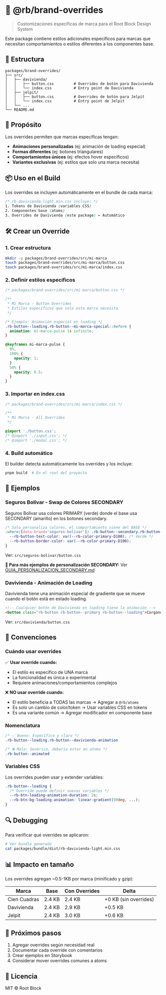 # 🎨 @rb/brand-overrides

> Customizaciones específicas de marca para el Root Block Design System

Este package contiene estilos adicionales específicos para marcas que necesitan comportamientos o estilos diferentes a los componentes base.

## 📁 Estructura

```
packages/brand-overrides/
├── src/
│   ├── davivienda/
│   │   ├── button.css         # Overrides de botón para Davivienda
│   │   └── index.css          # Entry point de Davivienda
│   ├── jelpit/
│   │   ├── button.css         # Overrides de botón para Jelpit
│   │   └── index.css          # Entry point de Jelpit
│   └── ...
└── README.md
```

## 🎯 Propósito

Los overrides permiten que marcas específicas tengan:

- **Animaciones personalizadas** (ej: animación de loading especial)
- **Formas diferentes** (ej: botones triangulares)
- **Comportamientos únicos** (ej: efectos hover específicos)
- **Variantes exclusivas** (ej: estilos que solo una marca necesita)

## 📦 Uso en el Build

Los overrides se incluyen automáticamente en el bundle de cada marca:

```css
/* rb-davivienda-light.min.css incluye: */
1. Tokens de Davivienda (variables CSS)
2. Componentes base (atoms)
3. Overrides de Davivienda (este package) ← Automático
```

## 🛠️ Crear un Override

### 1. Crear estructura

```bash
mkdir -p packages/brand-overrides/src/mi-marca
touch packages/brand-overrides/src/mi-marca/button.css
touch packages/brand-overrides/src/mi-marca/index.css
```

### 2. Definir estilos específicos

```css
/* packages/brand-overrides/src/mi-marca/button.css */

/**
 * Mi Marca - Button Overrides
 * Estilos específicos que solo esta marca necesita
 */

/* Ejemplo: Animación especial en loading */
.rb-button--loading.rb-button--mi-marca-special::before {
  animation: mi-marca-pulse 1s infinite;
}

@keyframes mi-marca-pulse {
  0%,
  100% {
    opacity: 1;
  }
  50% {
    opacity: 0.5;
  }
}
```

### 3. Importar en index.css

```css
/* packages/brand-overrides/src/mi-marca/index.css */

/**
 * Mi Marca - All Overrides
 */

@import './button.css';
/* @import './input.css'; */
/* @import './modal.css'; */
```

### 4. Build automático

El builder detecta automáticamente los overrides y los incluye:

```bash
pnpm build  # En el root del proyecto
```

## 📝 Ejemplos

### Seguros Bolívar - Swap de Colores SECONDARY

Seguros Bolívar usa colores PRIMARY (verde) donde el base usa SECONDARY (amarillo) en los botones secondary.

```css
/* Solo personaliza colores, el comportamiento viene del BASE */
:where([data-brand='seguros-bolivar']) .rb-button--secondary.rb-button--stroke {
  --rb-button-text-color: var(--rb-color-primary-D100); /* Verde */
  --rb-button-border-color: var(--rb-color-primary-D100);
}
```

Ver: `src/seguros-bolivar/button.css`

**📖 Para más ejemplos de personalización SECONDARY:** Ver [GUIA_PERSONALIZACION_SECONDARY.md](../../GUIA_PERSONALIZACION_SECONDARY.md)

### Davivienda - Animación de Loading

Davivienda tiene una animación especial de gradiente que se mueve cuando el botón está en estado loading.

```html
<!-- Cualquier botón de Davivienda en loading tiene la animación -->
<button class="rb-button rb-button--primary rb-button--loading">Cargando...</button>
```

Ver: `src/davivienda/button.css`

## 🎨 Convenciones

### Cuándo usar overrides

✅ **Usar override cuando:**

- El estilo es específico de UNA marca
- La funcionalidad es única o experimental
- Requiere animaciones/comportamientos complejos

❌ **NO usar override cuando:**

- El estilo beneficia a TODAS las marcas → Agregar a `@rb/atoms`
- Es solo un cambio de color/token → Usar variables CSS en tokens
- Es una variante común → Agregar modificador en componente base

### Nomenclatura

```css
/* ✅ Bueno: Específico y claro */
.rb-button--loading.rb-button--davivienda-animation

/* ❌ Malo: Genérico, debería estar en atoms */
.rb-button--animated
```

### Variables CSS

Los overrides pueden usar y extender variables:

```css
.rb-button--loading {
  /* Override puede definir nuevas variables */
  --rb-btn-loading-animation-duration: 2s;
  --rb-btn-bg-loading-animation: linear-gradient(90deg, ...);
}
```

## 🔍 Debugging

Para verificar qué overrides se aplicaron:

```bash
# Ver bundle generado
cat packages/bundle/dist/rb-davivienda-light.min.css
```

## 📊 Impacto en tamaño

Los overrides agregan ~0.5-1KB por marca (minificado y gzip):

| Marca        | Base   | Con Overrides | Delta                 |
| ------------ | ------ | ------------- | --------------------- |
| Cien Cuadras | 2.4 KB | 2.4 KB        | +0 KB (sin overrides) |
| Davivienda   | 2.4 KB | 2.9 KB        | +0.5 KB               |
| Jelpit       | 2.4 KB | 3.0 KB        | +0.6 KB               |

## 🚀 Próximos pasos

1. Agregar overrides según necesidad real
2. Documentar cada override con comentarios
3. Crear ejemplos en Storybook
4. Considerar mover overrides comunes a atoms

## 📄 Licencia

MIT © Root Block
